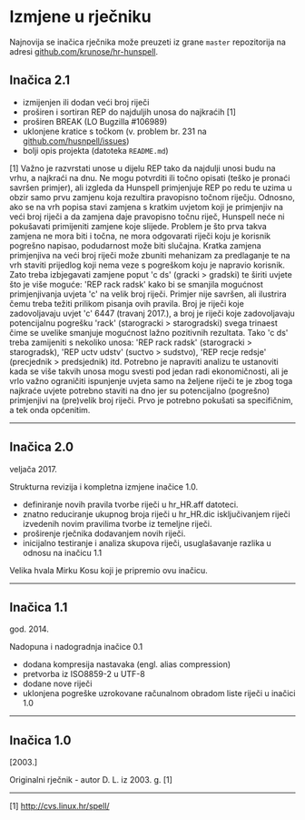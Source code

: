 # Izmjene u rječniku


Najnovija se inačica rječnika može preuzeti iz grane `master` repozitorija na adresi [github.com/krunose/hr-hunspell](https://github.com/krunose/hr-hunspell).



## Inačica 2.1


- izmijenjen ili dodan veći broj riječi
- proširen i sortiran REP do najduljih unosa do najkraćih [1]
- proširen BREAK (LO Bugzilla #106989)
- uklonjene kratice s točkom (v. problem br. 231 na [github.com/husnpell/issues](https://github.com/hunspell/hunspell/issues))
- bolji opis projekta (datoteka `README.md`)

[1] Važno je razvrstati unose u dijelu REP tako da najdulji unosi budu na vrhu, a najkraći na dnu. Ne mogu potvrditi ili točno opisati (teško je pronaći savršen primjer), ali izgleda da Hunspell primjenjuje REP po redu te uzima u obzir samo prvu zamjenu koja rezultira pravopisno točnom riječju. Odnosno, ako se na vrh popisa stavi zamjena s kratkim uvjetom koji je primjenjiv na veći broj riječi a da zamjena daje pravopisno točnu riječ, Hunspell neće ni pokušavati primijeniti zamjene koje slijede. Problem je što prva takva zamjena ne mora biti i točna, ne mora odgovarati riječi koju je korisnik pogrešno napisao, podudarnost može biti slučajna. Kratka zamjena primjenjiva na veći broj riječi može zbuniti mehanizam za predlaganje te na vrh staviti prijedlog koji nema veze s pogreškom koju je napravio korisnik. Zato treba izbjegavati zamjene poput 'c ds' (gracki > gradski) te širiti uvjete što je više moguće: 'REP rack radsk' kako bi se smanjila mogućnost primjenjivanja uvjeta 'c' na velik broj riječi. Primjer nije savršen, ali ilustrira čemu treba težiti prilikom pisanja ovih pravila. Broj je riječi koje zadovoljavaju uvjet 'c' 6447 (travanj 2017.), a broj je riječi koje zadovoljavaju potencijalnu pogrešku 'rack' (starogracki > starogradski) svega trinaest čime se uvelike smanjuje mogućnost lažno pozitivnih rezultata. Tako 'c ds' treba zamijeniti s nekoliko unosa: 'REP rack radsk' (starogracki > starogradsk), 'REP uctv udstv' (suctvo > sudstvo), 'REP recje redsje' (precjednik > predsjednik) itd. Potrebno je napraviti analizu te ustanoviti kada se više takvih unosa mogu svesti pod jedan radi ekonomičnosti, ali je vrlo važno ograničiti ispunjenje uvjeta samo na željene riječi te je zbog toga najkraće uvjete potrebno staviti na dno jer su potencijalno (pogrešno) primjenjivi na (pre)velik broj riječi. Prvo je potrebno pokušati sa specifičnim, a tek onda općenitim.


---

## Inačica 2.0

veljača 2017.

Strukturna revizija i kompletna izmjene inačice 1.0.

- definiranje novih pravila tvorbe riječi u hr_HR.aff datoteci.
- znatno reduciranje ukupnog broja riječi u hr_HR.dic isključivanjem riječi izvedenih novim pravilima tvorbe iz temeljne riječi.
- proširenje rječnika dodavanjem novih riječi.
- inicijalno testiranje i analiza skupova riječi, usuglašavanje razlika u odnosu na inačicu 1.1

Velika hvala Mirku Kosu koji je pripremio ovu inačicu.


---

## Inačica 1.1

god. 2014.

Nadopuna i nadogradnja inačice 0.1

- dodana kompresija nastavaka (engl. alias compression)
- pretvorba iz ISO8859-2 u UTF-8
- dodane nove riječi
- uklonjena pogreške uzrokovane računalnom obradom liste riječi u inačici 1.0

---

## Inačica 1.0

[2003.]

Originalni rječnik - autor D. L. iz 2003. g. [1]

---

[1] http://cvs.linux.hr/spell/
